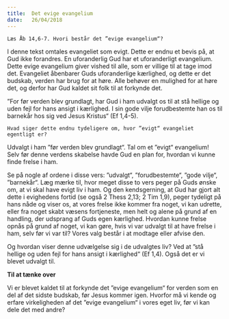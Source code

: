 ```yaml
---
title:  Det evige evangelium
date:   26/04/2018
---
```


`Læs Åb 14,6-7. Hvori består det ”evige evangelium“?`

I denne tekst omtales evangeliet som evigt. Dette er endnu et bevis på, at Gud ikke forandres. En uforanderlig Gud har et uforanderligt evangelium. Dette evige evangelium giver vished til alle, som er villige til at tage imod det. Evangeliet åbenbarer Guds uforanderlige kærlighed, og dette er det budskab, verden har brug for at høre. Alle behøver en mulighed for at høre det, og derfor har Gud kaldet sit folk til at forkynde det.

”For før verden blev grundlagt, har Gud i ham udvalgt os til at stå hellige og uden fejl for hans ansigt i kærlighed. I sin gode vilje forudbestemte han os til barnekår hos sig ved Jesus Kristus“ (Ef 1,4-5).

`Hvad siger dette endnu tydeligere om, hvor ”evigt“ evangeliet egentligt er?`

Udvalgt i ham ”før verden blev grundlagt“. Tal om et ”evigt“ evangelium! Selv før denne verdens skabelse havde Gud en plan for, hvordan vi kunne finde frelse i ham.

Se på nogle af ordene i disse vers: ”udvalgt“, ”forudbestemte“, ”gode vilje“, ”barnekår“. Læg mærke til, hvor meget disse to vers peger på Guds ønske om, at vi skal have evigt liv i ham. Og den kendsgerning, at Gud har gjort alt dette i evighedens fortid (se også 2 Thess 2,13; 2 Tim 1,9), peger tydeligt på hans nåde og viser os, at vores frelse ikke kommer fra noget, vi kan udrette, eller fra noget skabt væsens fortjeneste, men helt og alene på grund af en handling, der udsprang af Guds egen kærlighed. Hvordan kunne frelse opnås på grund af noget, vi kan gøre, hvis vi var udvalgt til at have frelse i ham, selv før vi var til? Vores valg består i at modtage eller afvise den.

Og hvordan viser denne udvælgelse sig i de udvalgtes liv? Ved at ”stå hellige og uden fejl for hans ansigt i kærlighed“ (Ef 1,4). Også det er vi blevet udvalgt til.

**Til at tænke over**

Vi er blevet kaldet til at forkynde det ”evige evangelium“ for verden som en del af det sidste budskab, før Jesus kommer igen. Hvorfor må vi kende og erfare virkeligheden af det ”evige evangelium“ i vores eget liv, før vi kan dele det med andre?
